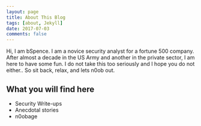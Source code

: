 ```yaml
---
layout: page
title: About This Blog
tags: [about, Jekyll]
date: 2017-07-03
comments: false
---
```

    
Hi, I am bSpence. I am a novice security analyst for a fortune 500 company. After almost a decade in the US Army and another in the private sector, I am here to have some fun. I do not take this too seriously and I hope you do not either.. So sit back, relax, and lets n0ob out.

## What you will find here
* Security Write-ups
* Anecdotal stories
* n0obage
